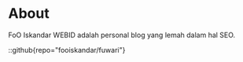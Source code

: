 # About
FoO Iskandar WEBID adalah personal blog yang lemah dalam hal SEO.

::github{repo="fooiskandar/fuwari"}
